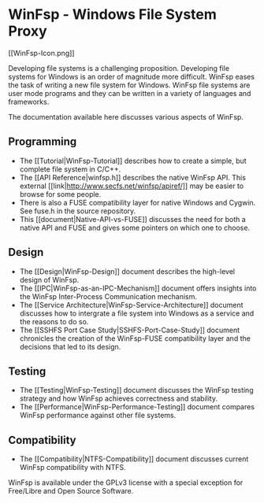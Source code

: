 # WinFsp - Windows File System Proxy

[[WinFsp-Icon.png]]

Developing file systems is a challenging proposition. Developing file systems for Windows is an order of magnitude more difficult. WinFsp eases the task of writing a new file system for Windows. WinFsp file systems are user mode programs and they can be written in a variety of languages and frameworks.

The documentation available here discusses various aspects of WinFsp.

## Programming

- The [[Tutorial|WinFsp-Tutorial]] describes how to create a simple, but complete file system in C/C++.
- The [[API Reference|winfsp.h]] describes the native WinFsp API. This external [[link|http://www.secfs.net/winfsp/apiref/]] may be easier to browse for some people.
- There is also a FUSE compatibility layer for native Windows and Cygwin. See fuse.h in the source repository.
- This [[document|Native-API-vs-FUSE]] discusses the need for both a native API and FUSE and gives some pointers on which one to choose.

## Design

- The [[Design|WinFsp-Design]] document describes the high-level design of WinFsp.
- The [[IPC|WinFsp-as-an-IPC-Mechanism]] document offers insights into the WinFsp Inter-Process Communication mechanism.
- The [[Service Architecture|WinFsp-Service-Architecture]] document discusses how to intergrate a file system into Windows as a service and the reasons to do so.
- The [[SSHFS Port Case Study|SSHFS-Port-Case-Study]] document chronicles the creation of the WinFsp-FUSE compatibility layer and the decisions that led to its design.

## Testing

- The [[Testing|WinFsp-Testing]] document discusses the WinFsp testing strategy and how WinFsp achieves correctness and stability.
- The [[Performance|WinFsp-Performance-Testing]] document compares WinFsp performance against other file systems.

## Compatibility

- The [[Compatibility|NTFS-Compatibility]] document discusses current WinFsp compatibility with NTFS.

WinFsp is available under the GPLv3 license with a special exception for Free/Libre and Open Source Software.
